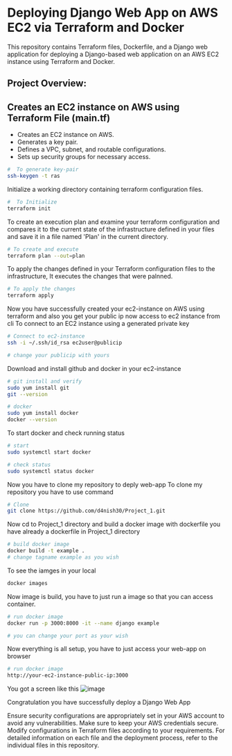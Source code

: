 # Deploying Django Web App on AWS EC2 via Terraform and Docker
This repository contains Terraform files, Dockerfile, and a Django web application for deploying a Django-based web application
on an AWS EC2 instance using Terraform and Docker.
## Project Overview:

## Creates an EC2 instance on AWS using Terraform File (main.tf)
- Creates an EC2 instance on AWS.
- Generates a key pair.
- Defines a VPC, subnet, and routable configurations.
- Sets up security groups for necessary access.

```sh
#  To generate key-pair
ssh-keygen -t ras
```
Initialize a working directory containing terraform configuration files.
```sh
#  To Initialize
terraform init
```

To create an execution plan and examine your terraform configuration and compares it to the current state of the infrastructure defined in your files and save it in a file named 'Plan' in the current directory.
```sh
# To create and execute
terraform plan --out=plan
```
To apply the changes defined in your Terraform configuration files to the infrastructure, It executes the changes that were palnned.
```sh
# To apply the changes
terraform apply
```
Now you have successfully created your ec2-instance on AWS using terraform and also you get your public ip now access to ec2 instance from cli
To connect to an EC2 instance using a generated private key

```sh
# Connect to ec2-instance
ssh -i ~/.ssh/id_rsa ec2user@publicip

# change your publicip with yours
```
Download and install github and docker in your ec2-instance

```sh
# git install and verify
sudo yum install git
git --version

# docker
sudo yum install docker
docker --version
```

To start docker and check running status

 ```sh
# start 
sudo systemctl start docker

# check status
sudo systemctl status docker
```
Now you have to clone my repository to deply web-app
To clone my repository you have to use command 
```sh
# Clone
git clone https://github.com/d4nish30/Project_1.git

```
Now cd to Project_1 directory and build a docker image with dockerfile you have already a dockerfile in Project_1 directory
```sh
# build docker image
docker build -t example .
# change tagname example as you wish 

```
To see the iamges in your local 
```sh
docker images
```

Now image is build, you have to just run a image so that you can access container.
```sh
# run docker image
docker run -p 3000:8000 -it --name django example

# you can change your port as your wish
```
Now everything is all setup, you have to just access your web-app on browser
```sh
# run docker image
http://your-ec2-instance-public-ip:3000
```
You got a screen like this
![image](https://github.com/d4nish30/Project_1/assets/130281960/f3b04b6c-550e-4c05-ad8f-095171f5b889)

Congratulation you have successfully deploy a Django Web App


Ensure security configurations are appropriately set in your AWS account to avoid any vulnerabilities.
Make sure to keep your AWS credentials secure.
Modify configurations in Terraform files according to your requirements.
For detailed information on each file and the deployment process, refer to the individual files in this repository.

